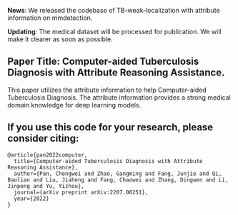 **News**: We released the codebase of TB-weak-localization with attribute information on mmdetection.

**Updating**: The medical dataset will be processed for publication. We will make it clearer as soon as possible.

## Paper Title: Computer-aided Tuberculosis Diagnosis with Attribute Reasoning Assistance.

This paper utilizes the attribute information to help Computer-aided Tuberculosis Diagnosis. The attribute information provides a strong medical domain knowledge for deep learning models.

## If you use this code for your research, please consider citing:

```
@article{pan2022computer,
  title={Computer-aided Tuberculosis Diagnosis with Attribute Reasoning Assistance},
  author={Pan, Chengwei and Zhao, Gangming and Fang, Junjie and Qi, Baolian and Liu, Jiaheng and Fang, Chaowei and Zhang, Dingwen and Li, Jinpeng and Yu, Yizhou},
  journal={arXiv preprint arXiv:2207.00251},
  year={2022}
}
```
